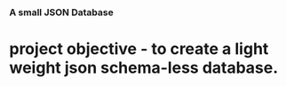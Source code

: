### A small JSON Database

# project objective - to create a light weight json schema-less database.
